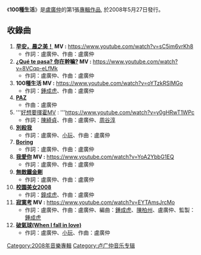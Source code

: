 《**100種生活**》是[盧廣仲](../Page/盧廣仲.md "wikilink")的第1張[專輯作品](../Page/音樂專輯.md "wikilink"), 於2008年5月27日發行。

## 收錄曲

1.  **[早安，晨之美！](https://zh.wikipedia.org/wiki/早安，晨之美！ "wikilink") MV :** <https://www.youtube.com/watch?v=sC5im6vrKh8>
      - 作詞：盧廣仲、作曲：盧廣仲
2.  **[¿Qué te pasa? 你在幹嘛?](https://zh.wikipedia.org/wiki/¿Qué_te_pasa?_你在幹嘛? "wikilink") MV :** <https://www.youtube.com/watch?v=8VCqp-eLfMk>
      - 作詞：盧廣仲、作曲：盧廣仲
3.  **100種生活 MV :** <https://www.youtube.com/watch?v=oYTzkRSlMGo>
      - 作詞：[鍾成虎](../Page/鍾成虎.md "wikilink")、作曲：盧廣仲
4.  **[PAZ](https://zh.wikipedia.org/wiki/PAZ "wikilink")**
      - 作曲：盧廣仲
5.  '''[好想要揮霍MV](https://zh.wikipedia.org/wiki/好想要揮霍 "wikilink") : '''<https://www.youtube.com/watch?v=y0gHRwT1WPc>
      - 作詞：[陳綺貞](../Page/陳綺貞.md "wikilink")、作曲：盧廣仲、[周谷淳](https://zh.wikipedia.org/wiki/周谷淳 "wikilink")
6.  **[別殺我](https://zh.wikipedia.org/wiki/別殺我 "wikilink")**
      - 作詞：盧廣仲、[小玩](https://zh.wikipedia.org/wiki/小玩 "wikilink")、作曲：盧廣仲
7.  **[Boring](https://zh.wikipedia.org/wiki/Boring "wikilink")**
      - 作詞：盧廣仲、作曲：盧廣仲
8.  **[我愛你](https://zh.wikipedia.org/wiki/我愛你 "wikilink") MV :** <https://www.youtube.com/watch?v=YoA2YbbG1EQ>
      - 作詞：盧廣仲、作曲：盧廣仲
9.  **[無敵鐵金剛](../Page/無敵鐵金剛.md "wikilink")**
      - 作詞：盧廣仲、作曲：盧廣仲
10. **[校園美女2008](https://zh.wikipedia.org/wiki/校園美女2008 "wikilink")**
      - 作詞：[鐘成虎](https://zh.wikipedia.org/wiki/鐘成虎 "wikilink")、作曲：盧廣仲
11. **[寂寞考](https://zh.wikipedia.org/wiki/寂寞考 "wikilink") MV :** <https://www.youtube.com/watch?v=EYTAmsJrcMo>
      - 作詞：盧廣仲、作曲：盧廣仲、編曲：[鍾成虎](../Page/鍾成虎.md "wikilink")、[陳柏州](https://zh.wikipedia.org/wiki/陳柏州 "wikilink")、盧廣仲、監製：[鍾成虎](../Page/鍾成虎.md "wikilink")
12. **[破氣球(When I fall in love)](https://zh.wikipedia.org/wiki/破氣球\(When_I_fall_in_love\) "wikilink")**
      - 作詞：盧廣仲、[小玩](https://zh.wikipedia.org/wiki/小玩 "wikilink")、作曲：盧廣仲

[Category:2008年音樂專輯](https://zh.wikipedia.org/wiki/Category:2008年音樂專輯 "wikilink") [Category:卢广仲音乐专辑](https://zh.wikipedia.org/wiki/Category:卢广仲音乐专辑 "wikilink")